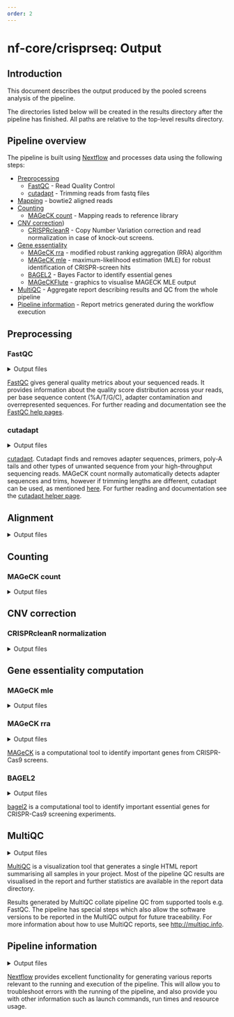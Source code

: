 ```yaml
---
order: 2
---
```


# nf-core/crisprseq: Output

## Introduction

This document describes the output produced by the pooled screens analysis of the pipeline.

The directories listed below will be created in the results directory after the pipeline has finished. All paths are relative to the top-level results directory.

## Pipeline overview

The pipeline is built using [Nextflow](https://www.nextflow.io/) and processes data using the following steps:

- [Preprocessing](#preprocessing)
  - [FastQC](#fastqc) - Read Quality Control
  - [cutadapt](#cutadapt) - Trimming reads from fastq files
- [Mapping](#alignment) - bowtie2 aligned reads
- [Counting](#counting)
  - [MAGeCK count](#mageck-count) - Mapping reads to reference library
- [CNV correction](#cnv-correction))
  - [CRISPRcleanR](#crisprcleanr-normalization) - Copy Number Variation correction and read normalization in case of knock-out screens.
- [Gene essentiality](#gene-essentiality-computation)
  - [MAGeCK rra](#mageck-rra) - modified robust ranking aggregation (RRA) algorithm
  - [MAGeCK mle](#mageck-mle) - maximum-likelihood estimation (MLE) for robust identification of CRISPR-screen hits
  - [BAGEL2](#BAGEL2) - Bayes Factor to identify essential genes
  - [MAGeCKFlute](#flutemle) - graphics to visualise MAGECK MLE output
- [MultiQC](#multiqc) - Aggregate report describing results and QC from the whole pipeline
- [Pipeline information](#pipeline-information) - Report metrics generated during the workflow execution

## Preprocessing

### FastQC

<details markdown="1">
<summary>Output files</summary>

- `fastqc/`
  - `*_fastqc.html`: FastQC report containing quality metrics.
  - `*_fastqc.zip`: Zip archive containing the FastQC report, tab-delimited data file and plot images.

</details>

[FastQC](http://www.bioinformatics.babraham.ac.uk/projects/fastqc/) gives general quality metrics about your sequenced reads. It provides information about the quality score distribution across your reads, per base sequence content (%A/T/G/C), adapter contamination and overrepresented sequences. For further reading and documentation see the [FastQC help pages](http://www.bioinformatics.babraham.ac.uk/projects/fastqc/Help/).

### cutadapt

<details markdown="1">
<summary>Output files</summary>

- `cutadapt/`
  - `*.log`: log file of the command ran and the output
  - `*.trim.fastq.gz`: trimmed fastq files

</details>

[cutadapt](http://www.bioinformatics.babraham.ac.uk/projects/fastqc/). Cutadapt finds and removes adapter sequences, primers, poly-A tails and other types of unwanted sequence from your high-throughput sequencing reads. MAGeCK count normally automatically detects adapter sequences and trims, however if trimming lengths are different, cutadapt can be used, as mentioned [here](https://sourceforge.net/p/mageck/wiki/advanced_tutorial/).
For further reading and documentation see the [cutadapt helper page](https://cutadapt.readthedocs.io/en/stable/guide.html).

## Alignment

<details markdown="1">
<summary>Output files</summary>

- `bowtie2/`
  - `*.log`: log file of the command ran and the output
  - `*.bam`: bam file
  - `*.bowtie2`: index from bowtie2 from the provided fasta file

</details>

## Counting

### MAGeCK count

<details markdown="1">
<summary>Output files</summary>

- `mageck/count`
  - `*_count.txt`: read counts per sample per sgRNA and gene, tab separated
  - `*_count_normalized.txt`: normalized read counts, tab separated
  - `*_count_summary.txt`: tab separated summary of the quality controls of the count table
  - `*_count_table.log`: log information of the run

</details>

## CNV correction

### CRISPRcleanR normalization

<details markdown="1">
<summary>Output files</summary>

- `CRISPRcleanR/normalization`
  - `*_norm_table.tsv`: read counts normalized with crisprcleanr
  - `*.RData`: RData tables containing corrected counts, fold changes and normalized counts
  </details>

## Gene essentiality computation

### MAGeCK mle

<details markdown="1">
<summary>Output files</summary>

- `mageck/mle`
  - `*_gene_summary.txt`: ranked table of the genes and their associated p-values
  - `*_sgrna_summary.txt`: sgRNA ranking results, tab separated file
  - `*.log`: log of the run

</details>

### MAGeCK rra

<details markdown="1">
<summary>Output files</summary>

- `mageck/rra`
  - `*_gene_summary.txt`: ranked table of the genes and their associated p-values
  - `*_count_sgrna_summary.txt`: sgRNA ranking results, tab separated file containing means, p-values
  - `*.report.Rmd`: markdown report recapping essential genes
  - `*_count_table.log`: log of the run
  - `*_scatterview.png`: scatter view of the targeted genes in the library and their logFC
  - `*_rank.png`: rank view of the targeted genes in the library

</details>

[MAGeCK](https://sourceforge.net/p/mageck/wiki/Home/) is a computational tool to identify important genes from CRISPR-Cas9 screens.

### BAGEL2

<details markdown="1">
<summary>Output files</summary>

- `bagel2/fold_change`
  - `*.foldchange`: foldchange between the reference and treatment contrast provided
- `bagel2/bayes_factor`
  - `*.bf`: bayes factor per gene
- `bagel2/precision_recall`
  - `*.pr`: precision recall per gene
- `bagel2/graphs`
  - `barplot*.png`: barplot of the bayes factor distribution
  - `PR*.png`: precision recall plot (Recall vs FDR)

</details>

[bagel2](https://github.com/hart-lab/bagel) is a computational tool to identify important essential genes for CRISPR-Cas9 screening experiments.

## MultiQC

<details markdown="1">
<summary>Output files</summary>

- `multiqc/`
  - `multiqc_report.html`: a standalone HTML file that can be viewed in your web browser.
  - `multiqc_data/`: directory containing parsed statistics from the different tools used in the pipeline.
  - `multiqc_plots/`: directory containing static images from the report in various formats.

</details>

[MultiQC](http://multiqc.info) is a visualization tool that generates a single HTML report summarising all samples in your project. Most of the pipeline QC results are visualised in the report and further statistics are available in the report data directory.

Results generated by MultiQC collate pipeline QC from supported tools e.g. FastQC. The pipeline has special steps which also allow the software versions to be reported in the MultiQC output for future traceability. For more information about how to use MultiQC reports, see <http://multiqc.info>.

## Pipeline information

<details markdown="1">
<summary>Output files</summary>

- `pipeline_info/`
  - Reports generated by Nextflow: `execution_report.html`, `execution_timeline.html`, `execution_trace.txt` and `pipeline_dag.dot`/`pipeline_dag.svg`.
  - Reports generated by the pipeline: `pipeline_report.html`, `pipeline_report.txt` and `software_versions.yml`. The `pipeline_report*` files will only be present if the `--email` / `--email_on_fail` parameter's are used when running the pipeline.
  - Reformatted samplesheet files used as input to the pipeline: `samplesheet.valid.csv`.

</details>

[Nextflow](https://www.nextflow.io/docs/latest/tracing.html) provides excellent functionality for generating various reports relevant to the running and execution of the pipeline. This will allow you to troubleshoot errors with the running of the pipeline, and also provide you with other information such as launch commands, run times and resource usage.
